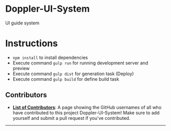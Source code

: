 # Doppler-UI-System
UI guide system

# Instructions
- `npm install` to install dependencies
- Execute command `gulp run` for running development server and preview
- Execute command `gulp dist` for generation task (Deploy)
- Execute command `gulp build` for define build task

## Contributors
* [**List of Contributors**](Contributors.md): A page showing the GitHub usernames of all who have contributed to this project Doppler-UI-System! Make sure to add yourself and submit a pull request if you've contributed.

---
